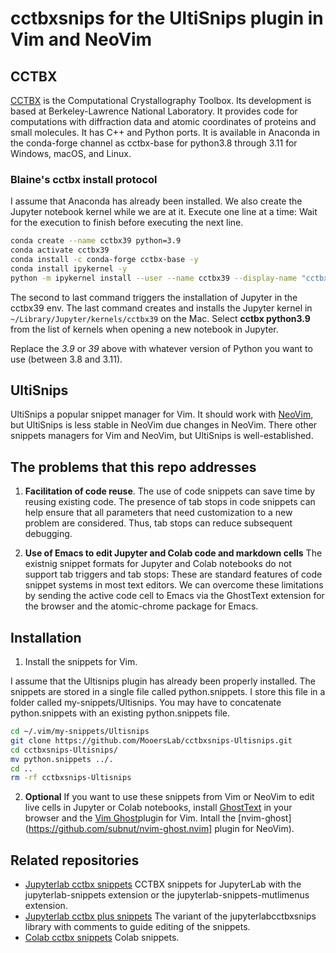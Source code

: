 
# cctbxsnips for the UltiSnips plugin in Vim and NeoVim

## CCTBX

[CCTBX](https://github.com/cctbx/cctbx_project) is the Computational Crystallography Toolbox. 
Its development is based at Berkeley-Lawrence National Laboratory.
It provides code for computations with diffraction data and atomic coordinates of proteins and small molecules.
It has C++ and Python ports.
It is available in Anaconda in the conda-forge channel as cctbx-base for python3.8 through 3.11 for Windows, macOS, and Linux.

### Blaine's cctbx install protocol

I assume that Anaconda has already been installed. We also create the Jupyter notebook kernel while we are at it. Execute one line at a time: Wait for the execution to finish before executing the next line.

```bash
conda create --name cctbx39 python=3.9
conda activate cctbx39
conda install -c conda-forge cctbx-base -y
conda install ipykernel -y
python -m ipykernel install --user --name cctbx39 --display-name "cctbx python3.9"
```

The second to last command triggers the installation of Jupyter in the cctbx39 env.
The last command creates and installs the Jupyter kernel in `~/Library/Jupyter/kernels/cctbx39` on the Mac.
Select **cctbx python3.9** from the list of kernels when opening a new notebook in Jupyter.

Replace the *3.9* or *39* above with whatever version of Python you want to use (between 3.8 and 3.11).

## UltiSnips

UltiSnips a popular snippet manager for Vim.
It should work with [NeoVim](https://github.com/SirVer/ultisnips/issues/1505), but UltiSnips is less stable in NeoVim due changes in NeoVim.
There other snippets managers for Vim and NeoVim, but UltiSnips is well-established.


## The problems that this repo addresses

1. **Facilitation of code reuse**. The use of code snippets can save time by reusing existing code. The presence of tab stops in code snippets can help ensure that all parameters that need customization to a new problem are considered. Thus, tab stops can reduce subsequent debugging.

2. **Use of Emacs to edit Jupyter and Colab code and markdown cells** The existnig snippet formats for Jupyter and Colab notebooks do not support tab triggers and tab stops: These are standard features of code snippet systems in most text editors. We can overcome these limitations by sending the active code cell to Emacs via the GhostText extension for the browser and the atomic-chrome package for Emacs.

## Installation

1. Install the snippets for Vim.

I assume that the Ultisnips plugin has already been properly installed.
The snippets are stored in a single file called python.snippets.
I store this file in a folder called my-snippets/Ultisnips.
You may have to concatenate python.snippets with an existing python.snippets file.

```bash
cd ~/.vim/my-snippets/Ultisnips
git clone https://github.com/MooersLab/cctbxsnips-Ultisnips.git
cd cctbxsnips-Ultisnips/
mv python.snippets ../.
cd ..
rm -rf cctbxsnips-Ultisnips
```

2. **Optional** If you want to use these snippets from Vim or NeoVim to edit live cells in Jupyter or Colab notebooks, install [GhostText](https://ghosttext.fregante.com/) in your browser and the [Vim Ghost](https://github.com/raghur/vim-ghost)plugin for Vim. Intall the [nvim-ghost](https://github.com/subnut/nvim-ghost.nvim] plugin for NeoVim).


## Related repositories

- [Jupyterlab cctbx snippets](https://github.com/MooersLab/jupyterlabcctbxsnips) CCTBX snippets for JupyterLab with the jupyterlab-snippets extension or the jupyterlab-snippets-mutlimenus extension.
- [Jupyterlab cctbx plus snippets](https://github.com/MooersLab/jupyterlabcctbxsnipsplus) The variant of the jupyterlabcctbxsnips library with comments to guide editing of the snippets.
- [Colab cctbx snippets](https://github.com/MooersLab/colabcctbxsnips) Colab snippets.
